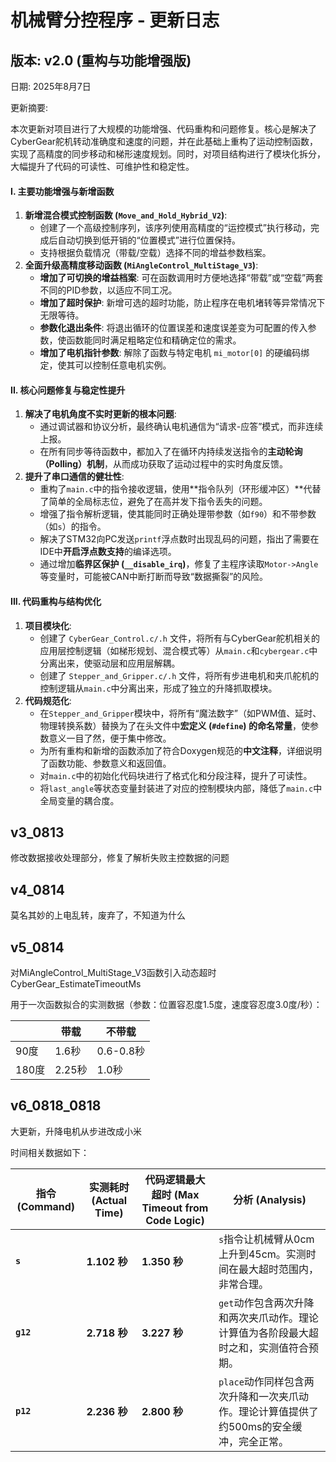 # **机械臂分控程序 - 更新日志**

## 版本: v2.0 (重构与功能增强版)

日期: 2025年8月7日

更新摘要:

本次更新对项目进行了大规模的功能增强、代码重构和问题修复。核心是解决了CyberGear舵机转动准确度和速度的问题，并在此基础上重构了运动控制函数，实现了高精度的同步移动和梯形速度规划。同时，对项目结构进行了模块化拆分，大幅提升了代码的可读性、可维护性和稳定性。

#### **I. 主要功能增强与新增函数**

1. **新增混合模式控制函数 (`Move_and_Hold_Hybrid_V2`)**:
   - 创建了一个高级控制序列，该序列使用高精度的“运控模式”执行移动，完成后自动切换到低开销的“位置模式”进行位置保持。
   - 支持根据负载情况（带载/空载）选择不同的增益参数档案。
2. **全面升级高精度移动函数 (`MiAngleControl_MultiStage_V3`)**:
   - **增加了可切换的增益档案**: 可在函数调用时方便地选择“带载”或“空载”两套不同的PID参数，以适应不同工况。
   - **增加了超时保护**: 新增可选的超时功能，防止程序在电机堵转等异常情况下无限等待。
   - **参数化退出条件**: 将退出循环的位置误差和速度误差变为可配置的传入参数，使函数能同时满足粗略定位和精确定位的需求。
   - **增加了电机指针参数**: 解除了函数与特定电机 `mi_motor[0]` 的硬编码绑定，使其可以控制任意电机实例。

#### **II. 核心问题修复与稳定性提升**

1. **解决了电机角度不实时更新的根本问题**:
   - 通过调试器和协议分析，最终确认电机通信为“请求-应答”模式，而非连续上报。
   - 在所有同步等待函数中，都加入了在循环内持续发送指令的**主动轮询（Polling）机制**，从而成功获取了运动过程中的实时角度反馈。
2. **提升了串口通信的健壮性**:
   - 重构了`main.c`中的指令接收逻辑，使用**指令队列（环形缓冲区）**代替了简单的全局标志位，避免了在高并发下指令丢失的问题。
   - 增强了指令解析逻辑，使其能同时正确处理带参数（如`f90`）和不带参数（如`s`）的指令。
   - 解决了STM32向PC发送`printf`浮点数时出现乱码的问题，指出了需要在IDE中**开启浮点数支持**的编译选项。
   - 通过增加**临界区保护 (`__disable_irq`)**，修复了主程序读取`Motor->Angle`等变量时，可能被CAN中断打断而导致“数据撕裂”的风险。

#### **III. 代码重构与结构优化**

1. **项目模块化**:
   - 创建了 `CyberGear_Control.c/.h` 文件，将所有与CyberGear舵机相关的应用层控制逻辑（如梯形规划、混合模式等）从`main.c`和`cybergear.c`中分离出来，使驱动层和应用层解耦。
   - 创建了 `Stepper_and_Gripper.c/.h` 文件，将所有步进电机和夹爪舵机的控制逻辑从`main.c`中分离出来，形成了独立的升降抓取模块。
2. **代码规范化**:
   - 在`Stepper_and_Gripper`模块中，将所有“魔法数字”（如PWM值、延时、物理转换系数）替换为了在头文件中**宏定义 (`#define`) 的命名常量**，使参数意义一目了然，便于集中修改。
   - 为所有重构和新增的函数添加了符合Doxygen规范的**中文注释**，详细说明了函数功能、参数意义和返回值。
   - 对`main.c`中的初始化代码块进行了格式化和分段注释，提升了可读性。
   - 将`last_angle`等状态变量封装进了对应的控制模块内部，降低了`main.c`中全局变量的耦合度。

## v3_0813

修改数据接收处理部分，修复了解析失败主控数据的问题

## v4_0814

莫名其妙的上电乱转，废弃了，不知道为什么

## v5_0814

对MiAngleControl_MultiStage_V3函数引入动态超时CyberGear_EstimateTimeoutMs

用于一次函数拟合的实测数据（参数：位置容忍度1.5度，速度容忍度3.0度/秒）：

|       | 带载   | 不带载    |
| ----- | ------ | --------- |
| 90度  | 1.6秒  | 0.6-0.8秒 |
| 180度 | 2.25秒 | 1.0秒     |

## v6_0818_0818

大更新，升降电机从步进改成小米

时间相关数据如下：

| 指令 (Command) | 实测耗时 (Actual Time) | 代码逻辑最大超时 (Max Timeout from Code Logic) | 分析 (Analysis)                                              |
| -------------- | ---------------------- | ---------------------------------------------- | ------------------------------------------------------------ |
| **`s`**        | **1.102 秒**           | **1.350 秒**                                   | `s`指令让机械臂从0cm上升到45cm。实测时间在最大超时范围内，非常合理。 |
| **`g12`**      | **2.718 秒**           | **3.227 秒**                                   | `get`动作包含两次升降和两次夹爪动作。理论计算值为各阶段最大超时之和，实测值符合预期。 |
| **`p12`**      | **2.236 秒**           | **2.800 秒**                                   | `place`动作同样包含两次升降和一次夹爪动作。理论计算值提供了约500ms的安全缓冲，完全正常。 |

